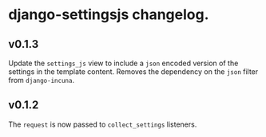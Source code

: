 # django-settingsjs changelog.


## v0.1.3

Update the `settings_js` view to include a `json` encoded version of the settings in the template content.
Removes the dependency on the `json` filter from `django-incuna`.

## v0.1.2

The `request` is now passed to `collect_settings` listeners.
